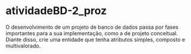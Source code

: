 # atividadeBD-2_proz
O desenvolvimento de um projeto de banco de dados passa por fases importantes para a sua implementação, como a de projeto conceitual. Diante disso, crie uma entidade que tenha atributos simples, composto e multivalorado.
